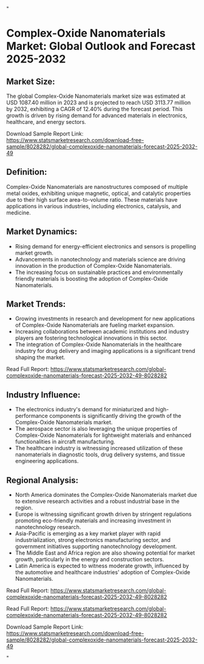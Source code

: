 "<html>
<body>
<h1>Complex-Oxide Nanomaterials Market: Global Outlook and Forecast 2025-2032</h1>

<h2>Market Size:</h2>
<p>The global Complex-Oxide Nanomaterials market size was estimated at USD 1087.40 million in 2023 and is projected to reach USD 3113.77 million by 2032, exhibiting a CAGR of 12.40% during the forecast period. This growth is driven by rising demand for advanced materials in electronics, healthcare, and energy sectors.</p>
<p>Download Sample Report Link: <a href=""https://www.statsmarketresearch.com/download-free-sample/8028282/global-complexoxide-nanomaterials-forecast-2025-2032-49"">https://www.statsmarketresearch.com/download-free-sample/8028282/global-complexoxide-nanomaterials-forecast-2025-2032-49</a></p>

<h2>Definition:</h2>
<p>Complex-Oxide Nanomaterials are nanostructures composed of multiple metal oxides, exhibiting unique magnetic, optical, and catalytic properties due to their high surface area-to-volume ratio. These materials have applications in various industries, including electronics, catalysis, and medicine.</p>

<h2>Market Dynamics:</h2>
<ul>
<li>Rising demand for energy-efficient electronics and sensors is propelling market growth.</li>
<li>Advancements in nanotechnology and materials science are driving innovation in the production of Complex-Oxide Nanomaterials.</li>
<li>The increasing focus on sustainable practices and environmentally friendly materials is boosting the adoption of Complex-Oxide Nanomaterials.</li>
</ul>

<h2>Market Trends:</h2>
<ul>
<li>Growing investments in research and development for new applications of Complex-Oxide Nanomaterials are fueling market expansion.</li>
<li>Increasing collaborations between academic institutions and industry players are fostering technological innovations in this sector.</li>
<li>The integration of Complex-Oxide Nanomaterials in the healthcare industry for drug delivery and imaging applications is a significant trend shaping the market.</li>
</ul>
<p>Read Full Report: <a href=""https://www.statsmarketresearch.com/global-complexoxide-nanomaterials-forecast-2025-2032-49-8028282"">https://www.statsmarketresearch.com/global-complexoxide-nanomaterials-forecast-2025-2032-49-8028282</a></p>

<h2>Industry Influence:</h2>
<ul>
<li>The electronics industry's demand for miniaturized and high-performance components is significantly driving the growth of the Complex-Oxide Nanomaterials market.</li>
<li>The aerospace sector is also leveraging the unique properties of Complex-Oxide Nanomaterials for lightweight materials and enhanced functionalities in aircraft manufacturing.</li>
<li>The healthcare industry is witnessing increased utilization of these nanomaterials in diagnostic tools, drug delivery systems, and tissue engineering applications.</li>
</ul>

<h2>Regional Analysis:</h2>
<ul>
<li>North America dominates the Complex-Oxide Nanomaterials market due to extensive research activities and a robust industrial base in the region.</li>
<li>Europe is witnessing significant growth driven by stringent regulations promoting eco-friendly materials and increasing investment in nanotechnology research.</li>
<li>Asia-Pacific is emerging as a key market player with rapid industrialization, strong electronics manufacturing sector, and government initiatives supporting nanotechnology development.</li>
<li>The Middle East and Africa region are also showing potential for market growth, particularly in the energy and construction sectors.</li>
<li>Latin America is expected to witness moderate growth, influenced by the automotive and healthcare industries' adoption of Complex-Oxide Nanomaterials.</li>
</ul>
<p>Read Full Report: <a href=""https://www.statsmarketresearch.com/global-complexoxide-nanomaterials-forecast-2025-2032-49-8028282"">https://www.statsmarketresearch.com/global-complexoxide-nanomaterials-forecast-2025-2032-49-8028282</a></p>

<p>Read Full Report: <a href=""https://www.statsmarketresearch.com/global-complexoxide-nanomaterials-forecast-2025-2032-49-8028282"">https://www.statsmarketresearch.com/global-complexoxide-nanomaterials-forecast-2025-2032-49-8028282</a></p>
<p>Download Sample Report Link: <a href=""https://www.statsmarketresearch.com/download-free-sample/8028282/global-complexoxide-nanomaterials-forecast-2025-2032-49"">https://www.statsmarketresearch.com/download-free-sample/8028282/global-complexoxide-nanomaterials-forecast-2025-2032-49</a></p>
</body>
</html>"

